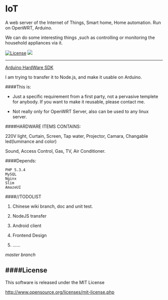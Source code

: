 # IoT
A web server of the Internet of Things, Smart home, Home automation. Run on OpenWRT, Arduino.

We can do some interesting things ,such as controlling or monitoring the household appliances via it.

[![License](http://img.shields.io/badge/license-MIT-brightgreen.svg)](http://opensource.org/licenses/MIT) 
![](http://progressed.io/bar/80?title=Progress)

----

[Arduino HardWare SDK](https://github.com/Internet-of-Things/Arduino)

I am trying to transfer it to Node.js, and make it usable on Arduino.

####This is:

- Just a specific requirement from a first party, not a pervasive templete for anybody. If you want to make it reusable, please contact me.

- Not really only for OpenWRT Server, also can be used to any linux server.

####HARDWARE ITEMS CONTAINS:

220V light, Curtain, Screen, Tap water, Projector, Camara, Changable led(luminance and color)

Sound, Access Control, Gas, TV, Air Conditioner.

####Depends:
    
    PHP 5.3.4
    MySQL
    Nginx
    Slim
    AmazeUI

####//TODOLIST
 
1. Chinese wiki branch, doc and unit test.

2. NodeJS transfer

3. Android client

4. Frontend Design

5. ……

*master branch* 

####License
-----------------------------------------------------------

This software is released under the MIT License 

<http://www.opensource.org/licenses/mit-license.php>

